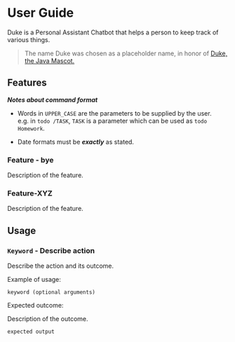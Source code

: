 # User Guide
Duke is a Personal Assistant Chatbot that helps a person to keep track of various things.
>The name Duke was chosen as a placeholder name, in honor of [Duke, the Java Mascot.](https://www.oracle.com/java/duke/)

## Features 

***Notes about command format***
* Words in `UPPER_CASE` are the parameters to be supplied by the user.<br>
  e.g. in `todo /TASK`, `TASK` is a parameter which can be used as `todo Homework`.
  
* Date formats must be ***exactly*** as stated.


### Feature - bye

Description of the feature.

### Feature-XYZ

Description of the feature.

## Usage

### `Keyword` - Describe action

Describe the action and its outcome.

Example of usage: 

`keyword (optional arguments)`

Expected outcome:

Description of the outcome.

```
expected output
```
